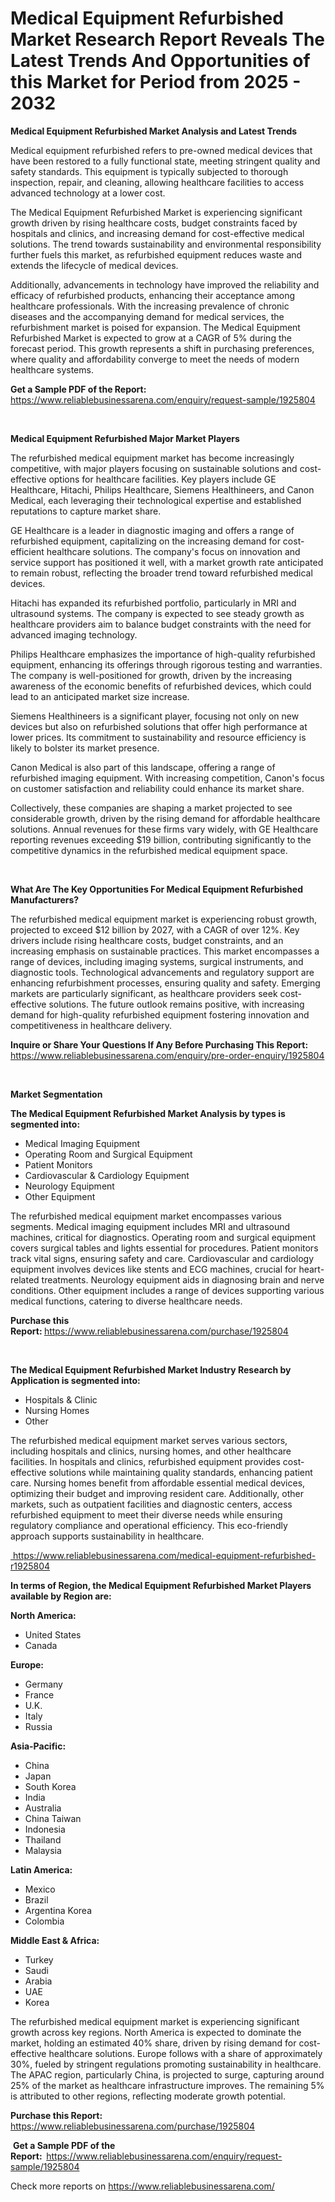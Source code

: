 <p><h1>Medical Equipment Refurbished Market Research Report Reveals The Latest Trends And Opportunities of this Market for Period from 2025 - 2032</h1></p><p><strong>Medical Equipment Refurbished Market Analysis and Latest Trends</strong></p>
<p><p>Medical equipment refurbished refers to pre-owned medical devices that have been restored to a fully functional state, meeting stringent quality and safety standards. This equipment is typically subjected to thorough inspection, repair, and cleaning, allowing healthcare facilities to access advanced technology at a lower cost. </p><p>The Medical Equipment Refurbished Market is experiencing significant growth driven by rising healthcare costs, budget constraints faced by hospitals and clinics, and increasing demand for cost-effective medical solutions. The trend towards sustainability and environmental responsibility further fuels this market, as refurbished equipment reduces waste and extends the lifecycle of medical devices. </p><p>Additionally, advancements in technology have improved the reliability and efficacy of refurbished products, enhancing their acceptance among healthcare professionals. With the increasing prevalence of chronic diseases and the accompanying demand for medical services, the refurbishment market is poised for expansion. The Medical Equipment Refurbished Market is expected to grow at a CAGR of 5% during the forecast period. This growth represents a shift in purchasing preferences, where quality and affordability converge to meet the needs of modern healthcare systems.</p></p>
<p><strong>Get a Sample PDF of the Report:&nbsp;</strong> <a href="https://www.reliablebusinessarena.com/enquiry/request-sample/1925804?utm_campaign=1841&utm_medium=2&utm_source=Github&utm_content=ia&utm_term=15012025&utm_id=medical-equipment-refurbished">https://www.reliablebusinessarena.com/enquiry/request-sample/1925804</a></p>
<p>&nbsp;</p>
<p><strong>Medical Equipment Refurbished Major Market Players</strong></p>
<p><p>The refurbished medical equipment market has become increasingly competitive, with major players focusing on sustainable solutions and cost-effective options for healthcare facilities. Key players include GE Healthcare, Hitachi, Philips Healthcare, Siemens Healthineers, and Canon Medical, each leveraging their technological expertise and established reputations to capture market share.</p><p>GE Healthcare is a leader in diagnostic imaging and offers a range of refurbished equipment, capitalizing on the increasing demand for cost-efficient healthcare solutions. The company's focus on innovation and service support has positioned it well, with a market growth rate anticipated to remain robust, reflecting the broader trend toward refurbished medical devices.</p><p>Hitachi has expanded its refurbished portfolio, particularly in MRI and ultrasound systems. The company is expected to see steady growth as healthcare providers aim to balance budget constraints with the need for advanced imaging technology.</p><p>Philips Healthcare emphasizes the importance of high-quality refurbished equipment, enhancing its offerings through rigorous testing and warranties. The company is well-positioned for growth, driven by the increasing awareness of the economic benefits of refurbished devices, which could lead to an anticipated market size increase.</p><p>Siemens Healthineers is a significant player, focusing not only on new devices but also on refurbished solutions that offer high performance at lower prices. Its commitment to sustainability and resource efficiency is likely to bolster its market presence.</p><p>Canon Medical is also part of this landscape, offering a range of refurbished imaging equipment. With increasing competition, Canon's focus on customer satisfaction and reliability could enhance its market share.</p><p>Collectively, these companies are shaping a market projected to see considerable growth, driven by the rising demand for affordable healthcare solutions. Annual revenues for these firms vary widely, with GE Healthcare reporting revenues exceeding $19 billion, contributing significantly to the competitive dynamics in the refurbished medical equipment space.</p></p>
<p>&nbsp;</p>
<p><strong>What Are The Key Opportunities For Medical Equipment Refurbished Manufacturers?</strong></p>
<p><p>The refurbished medical equipment market is experiencing robust growth, projected to exceed $12 billion by 2027, with a CAGR of over 12%. Key drivers include rising healthcare costs, budget constraints, and an increasing emphasis on sustainable practices. This market encompasses a range of devices, including imaging systems, surgical instruments, and diagnostic tools. Technological advancements and regulatory support are enhancing refurbishment processes, ensuring quality and safety. Emerging markets are particularly significant, as healthcare providers seek cost-effective solutions. The future outlook remains positive, with increasing demand for high-quality refurbished equipment fostering innovation and competitiveness in healthcare delivery.</p></p>
<p><strong>Inquire or Share Your Questions If Any Before Purchasing This Report:</strong> <a href="https://www.reliablebusinessarena.com/enquiry/pre-order-enquiry/1925804?utm_campaign=1841&utm_medium=2&utm_source=Github&utm_content=ia&utm_term=15012025&utm_id=medical-equipment-refurbished">https://www.reliablebusinessarena.com/enquiry/pre-order-enquiry/1925804</a></p>
<p>&nbsp;</p>
<p><strong>Market Segmentation</strong></p>
<p><strong>The Medical Equipment Refurbished Market Analysis by types is segmented into:</strong></p>
<p><ul><li>Medical Imaging Equipment</li><li>Operating Room and Surgical Equipment</li><li>Patient Monitors</li><li>Cardiovascular & Cardiology Equipment</li><li>Neurology Equipment</li><li>Other Equipment</li></ul></p>
<p><p>The refurbished medical equipment market encompasses various segments. Medical imaging equipment includes MRI and ultrasound machines, critical for diagnostics. Operating room and surgical equipment covers surgical tables and lights essential for procedures. Patient monitors track vital signs, ensuring safety and care. Cardiovascular and cardiology equipment involves devices like stents and ECG machines, crucial for heart-related treatments. Neurology equipment aids in diagnosing brain and nerve conditions. Other equipment includes a range of devices supporting various medical functions, catering to diverse healthcare needs.</p></p>
<p><strong>Purchase this Report:&nbsp;</strong><a href="https://www.reliablebusinessarena.com/purchase/1925804?utm_campaign=1841&utm_medium=2&utm_source=Github&utm_content=ia&utm_term=15012025&utm_id=medical-equipment-refurbished">https://www.reliablebusinessarena.com/purchase/1925804</a></p>
<p>&nbsp;</p>
<p><strong>The Medical Equipment Refurbished Market Industry Research by Application is segmented into:</strong></p>
<p><ul><li>Hospitals & Clinic</li><li>Nursing Homes</li><li>Other</li></ul></p>
<p><p>The refurbished medical equipment market serves various sectors, including hospitals and clinics, nursing homes, and other healthcare facilities. In hospitals and clinics, refurbished equipment provides cost-effective solutions while maintaining quality standards, enhancing patient care. Nursing homes benefit from affordable essential medical devices, optimizing their budget and improving resident care. Additionally, other markets, such as outpatient facilities and diagnostic centers, access refurbished equipment to meet their diverse needs while ensuring regulatory compliance and operational efficiency. This eco-friendly approach supports sustainability in healthcare.</p></p>
<p><a href="https://www.reliablebusinessarena.com/medical-equipment-refurbished-r1925804?utm_campaign=1841&utm_medium=2&utm_source=Github&utm_content=ia&utm_term=15012025&utm_id=medical-equipment-refurbished">&nbsp;https://www.reliablebusinessarena.com/medical-equipment-refurbished-r1925804</a></p>
<p><strong>In terms of Region, the Medical Equipment Refurbished Market Players available by Region are:</strong></p>
<p>
    <p> <strong> North America: </strong>
        <ul>
            <li>United States</li>
            <li>Canada</li>
        </ul>
        </p> 
    <p> <strong> Europe: </strong>
        <ul>
            <li>Germany</li>
            <li>France</li>
            <li>U.K.</li>
            <li>Italy</li>
            <li>Russia</li>
        </ul>
        </p> 
    <p> <strong> Asia-Pacific: </strong>
        <ul>
            <li>China</li>
            <li>Japan</li>
            <li>South Korea</li>
            <li>India</li>
            <li>Australia</li>
            <li>China Taiwan</li>
            <li>Indonesia</li>
            <li>Thailand</li>
            <li>Malaysia</li>
        </ul>
        </p> 
    <p> <strong> Latin America: </strong>
        <ul>
            <li>Mexico</li>
            <li>Brazil</li>
            <li>Argentina Korea</li>
            <li>Colombia</li>
        </ul>
        </p> 
    <p> <strong> Middle East & Africa: </strong>
        <ul>
            <li>Turkey</li>
            <li>Saudi</li>
            <li>Arabia</li>
            <li>UAE</li>
            <li>Korea</li>
        </ul>
    </p>
    </p>
<p><p>The refurbished medical equipment market is experiencing significant growth across key regions. North America is expected to dominate the market, holding an estimated 40% share, driven by rising demand for cost-effective healthcare solutions. Europe follows with a share of approximately 30%, fueled by stringent regulations promoting sustainability in healthcare. The APAC region, particularly China, is projected to surge, capturing around 25% of the market as healthcare infrastructure improves. The remaining 5% is attributed to other regions, reflecting moderate growth potential.</p></p>
<p><strong>Purchase this Report: </strong><a href="https://www.reliablebusinessarena.com/purchase/1925804?utm_campaign=1841&utm_medium=2&utm_source=Github&utm_content=ia&utm_term=15012025&utm_id=medical-equipment-refurbished">https://www.reliablebusinessarena.com/purchase/1925804</a></p>
<p>&nbsp;<strong>Get a Sample PDF of the Report:&nbsp;&nbsp;</strong><a href="https://www.reliablebusinessarena.com/enquiry/request-sample/1925804?utm_campaign=1841&utm_medium=2&utm_source=Github&utm_content=ia&utm_term=15012025&utm_id=medical-equipment-refurbished">https://www.reliablebusinessarena.com/enquiry/request-sample/1925804</a></p>
<p><strong></strong></p>
<p>Check more reports on <a href="https://www.reliablebusinessarena.com/?utm_campaign=1841&utm_medium=2&utm_source=Github&utm_content=ia&utm_term=15012025&utm_id=medical-equipment-refurbished">https://www.reliablebusinessarena.com/</a></p>